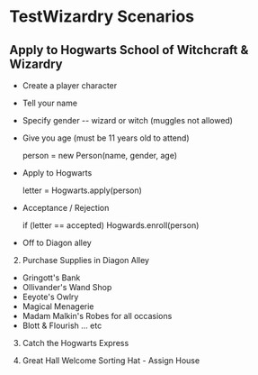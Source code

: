 TestWizardry Scenarios
======================

Apply to Hogwarts School of Witchcraft & Wizardry
-------------------------------------------------
- Create a player character

 - Tell your name
 - Specify gender -- wizard or witch (muggles not allowed)
 - Give you age (must be 11 years old to attend)

	person = new Person(name, gender, age)

- Apply to Hogwarts

	letter = Hogwarts.apply(person)

- Acceptance / Rejection

	if (letter == accepted)
		Hogwards.enroll(person)

- Off to Diagon alley

2. Purchase Supplies in Diagon Alley
 
* Gringott's Bank
* Ollivander's Wand Shop
* Eeyote's Owlry 
* Magical Menagerie
* Madam Malkin's Robes for all occasions
* Blott & Flourish
... etc

3. Catch the Hogwarts Express

4. Great Hall
Welcome
Sorting Hat - Assign House